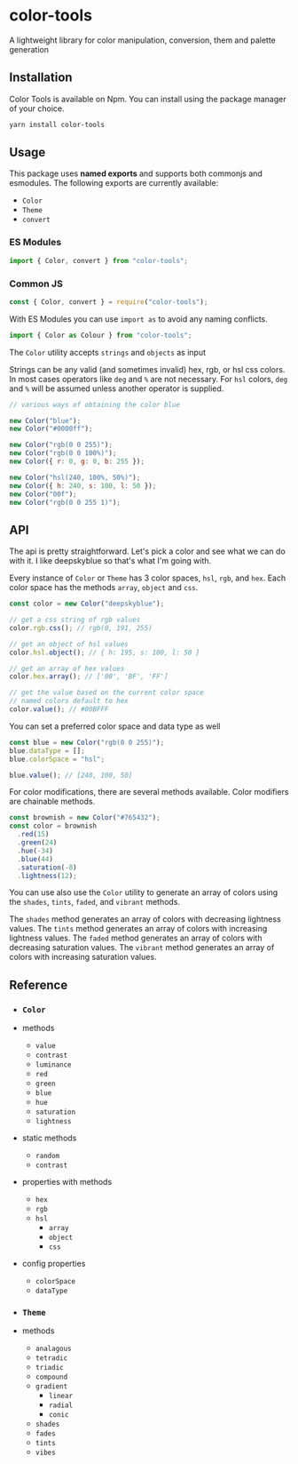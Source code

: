 # color-tools

A lightweight library for color manipulation, conversion, them and palette generation

## Installation

Color Tools is available on Npm. You can install using the package manager of your choice.

```bash
yarn install color-tools
```

## Usage

This package uses **named exports** and supports both commonjs and esmodules. The following exports are currently available:

- `Color`
- `Theme`
- `convert`

### ES Modules

```js
import { Color, convert } from "color-tools";
```

### Common JS

```js
const { Color, convert } = require("color-tools");
```

With ES Modules you can use `import as` to avoid any naming conflicts.

```js
import { Color as Colour } from "color-tools";
```

The `Color` utility accepts `strings` and `objects` as input

Strings can be any valid (and sometimes invalid) hex, rgb, or hsl css colors. In most cases operators like `deg` and `%` are not necessary. For `hsl` colors, `deg` and `%` will be assumed unless another operator is supplied.

```javascript
// various ways of obtaining the color blue

new Color("blue");
new Color("#0000ff");

new Color("rgb(0 0 255)");
new Color("rgb(0 0 100%)");
new Color({ r: 0, g: 0, b: 255 });

new Color("hsl(240, 100%, 50%)");
new Color({ h: 240, s: 100, l: 50 });
new Color("00f");
new Color("rgb(0 0 255 1)");
```

## API

The api is pretty straightforward. Let's pick a color and see what we can do with it. I like deepskyblue so that's what I'm going with.

Every instance of `Color` or `Theme` has 3 color spaces, `hsl`, `rgb`, and `hex`. Each color space has the methods `array`, `object` and `css`.

```javascript
const color = new Color("deepskyblue");

// get a css string of rgb values
color.rgb.css(); // rgb(0, 191, 255)

// get an object of hsl values
color.hsl.object(); // { h: 195, s: 100, l: 50 }

// get an array of hex values
color.hex.array(); // ['00', 'BF', 'FF']

// get the value based on the current color space
// named colors default to hex
color.value(); // #00BFFF
```

You can set a preferred color space and data type as well

```javascript
const blue = new Color("rgb(0 0 255)");
blue.dataType = [];
blue.colorSpace = "hsl";

blue.value(); // [240, 100, 50]
```

For color modifications, there are several methods available. Color modifiers are chainable methods.

```javascript
const brownish = new Color("#765432");
const color = brownish
  .red(15)
  .green(24)
  .hue(-34)
  .blue(44)
  .saturation(-8)
  .lightness(12);
```

You can use also use the `Color` utility to generate an array of colors using the `shades`, `tints`, `faded`, and `vibrant` methods.

The `shades` method generates an array of colors with decreasing lightness values.
The `tints` method generates an array of colors with increasing lightness values.
The `faded` method generates an array of colors with decreasing saturation values.
The `vibrant` method generates an array of colors with increasing saturation values.

## Reference

- ### `Color`
- methods
  - `value`
  - `contrast`
  - `luminance`
  - `red`
  - `green`
  - `blue`
  - `hue`
  - `saturation`
  - `lightness`
- static methods
  - `random`
  - `contrast`
- properties with methods
  - `hex`
  - `rgb`
  - `hsl`
    - `array`
    - `object`
    - `css`
- config properties

  - `colorSpace`
  - `dataType`

- ### **`Theme`**
- methods
  - `analagous`
  - `tetradic`
  - `triadic`
  - `compound`
  - `gradient`
    - `linear`
    - `radial`
    - `conic`
  - `shades`
  - `fades`
  - `tints`
  - `vibes`
